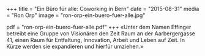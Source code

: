 +++
title = "Ein Büro für alle: Coworking in Bern"
date = "2015-08-31"
media = "Ron Orp"
image = "ron-orp-ein-buero-fuer-alle.jpg"

pdf = "ron-orp-ein-buero-fuer-alle.pdf"
+++
«Unter dem Namen Effinger betreibt eine Gruppe von Visionären den Zeit Raum an der Aarbergergasse 41, einen Raum für Entfaltung, Innovation, Arbeit und Leben auf Zeit. In Kürze werden sie expandieren und hierfür umziehen.»

